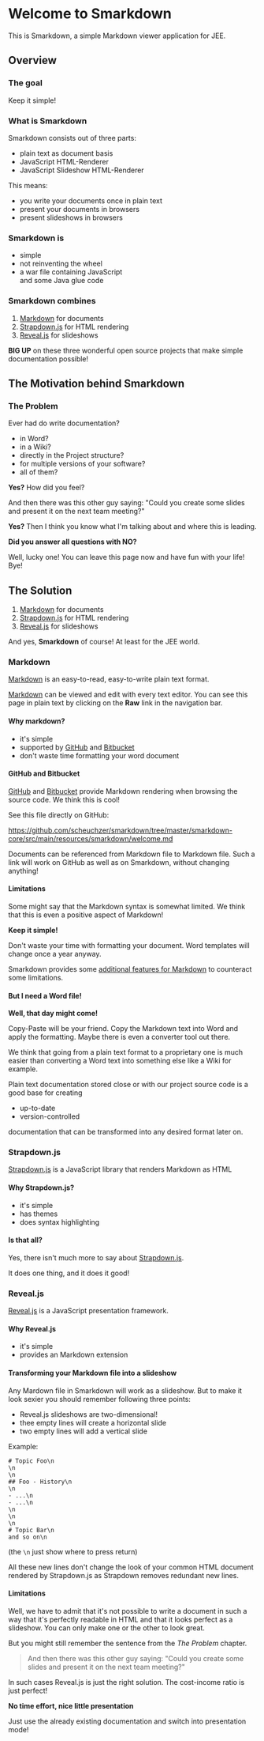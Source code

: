 # Welcome to Smarkdown

This is Smarkdown, a simple Markdown viewer application for JEE.




## Overview


### The goal

Keep it simple!


### What is Smarkdown

Smarkdown consists out of three parts:

- plain text as document basis
- JavaScript HTML-Renderer
- JavaScript Slideshow HTML-Renderer


This means:

- you write your documents once in plain text
- present your documents in browsers
- present slideshows in browsers


### Smarkdown is

- simple
- not reinventing the wheel  
- a war file containing JavaScript<br/>and some Java glue code


### Smarkdown combines

1. [Markdown](http://daringfireball.net/projects/markdown/) for documents
2. [Strapdown.js](http://strapdownjs.com/) for HTML rendering
3. [Reveal.js](http://lab.hakim.se/reveal-js) for slideshows


**BIG UP** on these three wonderful open source projects that make simple 
documentation possible!



## The Motivation behind Smarkdown


### The Problem

Ever had do write documentation?
 
- in Word?
- in a Wiki?
- directly in the Project structure?
- for multiple versions of your software?
- all of them?


**Yes?** How did you feel?


And then there was this other guy saying: "Could you create some slides and present it on the next team meeting?"


**Yes?** Then I think you know what I'm talking about and where this is leading.


**Did you answer all questions with NO?**

Well, lucky one! You can leave this page now and have fun with your life! Bye!


## The Solution


1. [Markdown](http://daringfireball.net/projects/markdown/) for documents
2. [Strapdown.js](http://strapdownjs.com/) for HTML rendering
3. [Reveal.js](http://lab.hakim.se/reveal-js) for slideshows


And yes, **Smarkdown** of course! At least for the JEE world.



### Markdown


[Markdown](http://daringfireball.net/projects/markdown/) is an easy-to-read, easy-to-write plain text format.


[Markdown](http://daringfireball.net/projects/markdown/) can be viewed and edit with every text editor. You can see this page in plain text by clicking on the **Raw**
link in the navigation bar.



#### Why markdown?

- it's simple
- supported by [GitHub](https://github.com) and [Bitbucket](https://bitbucket.org/)
- don't waste time formatting your word document


#### GitHub and Bitbucket

[GitHub](https://github.com) and [Bitbucket](https://bitbucket.org/) provide 
Markdown rendering when browsing the source code. We think this is cool!


See this file directly on GitHub: 

https://github.com/scheuchzer/smarkdown/tree/master/smarkdown-core/src/main/resources/smarkdown/welcome.md 


Documents can be referenced from Markdown file to Markdown file. Such a link will
work on GitHub as well as on Smarkdown, without changing anything!  


#### Limitations


Some might say that the Markdown syntax is somewhat limited. We think that this is 
even a positive aspect of Markdown! 


**Keep it simple!**


Don't waste your time with formatting your document. Word templates will change once a
year anyway. 


Smarkdown provides some [additional features for Markdown](markdown.md) to counteract
some limitations.


#### But I need a Word file!


**Well, that day might come!** 


Copy-Paste will be your friend. Copy the Markdown text into Word and apply the
formatting. Maybe there is even a converter tool out there.


We think that going from a plain text format to a proprietary one is much easier than 
converting a Word text into something else like a Wiki for example. 


Plain text documentation stored close or with our project source code is a good base
for creating 

- up-to-date
- version-controlled 

documentation that can be transformed into any desired format later on.



### Strapdown.js

[Strapdown.js](http://strapdownjs.com/) is a JavaScript library that renders
Markdown as HTML


#### Why Strapdown.js?

- it's simple
- has themes
- does syntax highlighting


#### Is that all?

Yes, there isn't much more to say about [Strapdown.js](http://strapdownjs.com/).

It does one thing, and it does it good!



### Reveal.js

[Reveal.js](http://lab.hakim.se/reveal-js) is a JavaScript presentation framework.


#### Why Reveal.js

- it's simple
- provides an Markdown extension


#### Transforming your Markdown file into a slideshow


Any Mardown file in Smarkdown will work as a slideshow. But to make it look sexier
you should remember following three points:


- Reveal.js slideshows are two-dimensional!
- thee empty lines will create a horizontal slide
- two empty lines will add a vertical slide


Example:
```
# Topic Foo\n
\n
\n
## Foo - History\n
\n
- ...\n
- ...\n
\n
\n
\n
# Topic Bar\n
and so on\n
```
(the ``\n`` just show where to press return)


All these new lines don't change the look of your common HTML document rendered by
Strapdown.js as Strapdown removes redundant new lines.


#### Limitations


Well, we have to admit that it's not possible to write a document in such a way that
it's perfectly readable in HTML and that it looks perfect as a slideshow. You can only
make one or the other to look great.


But you might still remember the sentence from the *The Problem* chapter.

> And then there was this other guy saying: "Could you create some slides and present it on the next team meeting?"


In such cases Reveal.js is just the right solution. The cost-income ratio is just perfect!

**No time effort, nice little presentation**

Just use the already existing documentation and switch into presentation mode!
